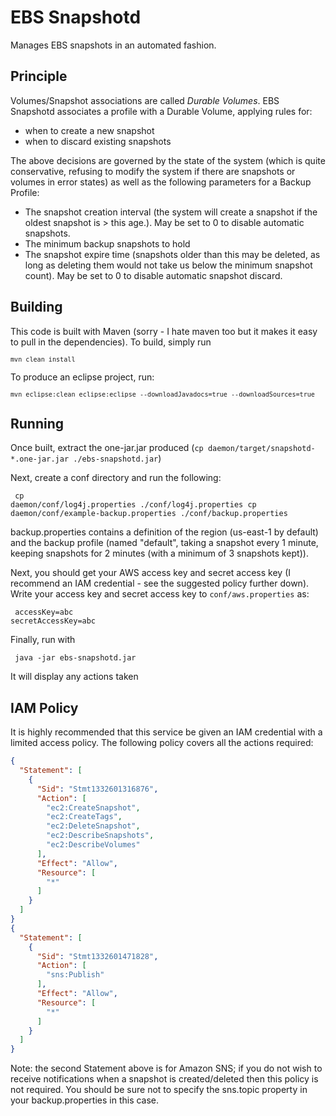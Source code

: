 EBS Snapshotd
=============
Manages EBS snapshots in an automated fashion.

Principle
---------
Volumes/Snapshot associations are called *Durable Volumes*.
EBS Snapshotd associates a profile with a Durable Volume,
applying rules for:

* when to create a new snapshot
* when to discard existing snapshots

The above decisions are governed by the state of the system
(which is quite conservative, refusing to modify the system
if there are snapshots or volumes in error states) as well
as the following parameters for a Backup Profile:

* The snapshot creation interval (the system will create a snapshot if the oldest snapshot is > this age.). May be set to 0 to disable automatic snapshots.
* The minimum backup snapshots to hold
* The snapshot expire time (snapshots older than this may be deleted, as long as deleting them would not take us below the minimum snapshot count). May be set to 0 to disable automatic snapshot discard.
 
Building
--------
This code is built with Maven (sorry - I hate maven too but it makes it easy to pull in the dependencies). To build, simply run
<code><pre>```mvn clean install```</pre></code>

To produce an eclipse project, run:
<code><pre>```mvn eclipse:clean eclipse:eclipse --downloadJavadocs=true --downloadSources=true```</pre></code>

Running
-------
Once built, extract the one-jar.jar produced (```cp daemon/target/snapshotd-*.one-jar.jar ./ebs-snapshotd.jar```)

Next, create a conf directory and run the following:
<code><pre>
cp daemon/conf/log4j.properties ./conf/log4j.properties
cp daemon/conf/example-backup.properties ./conf/backup.properties
</pre></code>

backup.properties contains a definition of the region (us-east-1 by default) and the backup profile (named "default", taking a snapshot every 1 minute, keeping snapshots for 2 minutes (with a minimum of 3 snapshots kept)).

Next, you should get your AWS access key and secret access key (I recommend an IAM credential - see the suggested policy further down). Write your access key and secret access key to ```conf/aws.properties``` as:
<code><pre>
accessKey=abc
secretAccessKey=abc
</pre></code>

Finally, run with
<code><pre>
java -jar ebs-snapshotd.jar
</pre></code>

It will display any actions taken


IAM Policy
----------
It is highly recommended that this service be given an IAM credential with a limited access policy. The following policy covers all the actions required:

```json
{
  "Statement": [
    {
      "Sid": "Stmt1332601316876",
      "Action": [
        "ec2:CreateSnapshot",
        "ec2:CreateTags",
        "ec2:DeleteSnapshot",
        "ec2:DescribeSnapshots",
        "ec2:DescribeVolumes"
      ],
      "Effect": "Allow",
      "Resource": [
        "*"
      ]
    }
  ]
}
{
  "Statement": [
    {
      "Sid": "Stmt1332601471828",
      "Action": [
        "sns:Publish"
      ],
      "Effect": "Allow",
      "Resource": [
        "*"
      ]
    }
  ]
}
```

Note: the second Statement above is for Amazon SNS; if you do not wish to receive notifications when a snapshot is created/deleted then this policy is not required. You should be sure not to specify the sns.topic property in your backup.properties in this case.